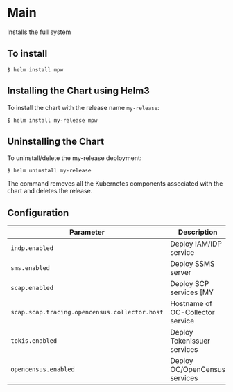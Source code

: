 # Main
Installs the full system

## To install

```console
$ helm install mpw
```

## Installing the Chart using Helm3

To install the chart with the release name `my-release`:

```console
$ helm install my-release mpw
```

## Uninstalling the Chart

To uninstall/delete the my-release deployment:

```console
$ helm uninstall my-release
```

The command removes all the Kubernetes components associated with the chart and deletes the release.

## Configuration

| Parameter                                 | Description                                   | Default                                                 |
|-------------------------------------------|-----------------------------------------------|---------------------------------------------------------|
| `indp.enabled` | Deploy IAM/IDP service | true |
| `sms.enabled` | Deploy SSMS server | true |
| `scap.enabled` | Deploy SCP services [MY|DO|INT] | true |
| `scap.scap.tracing.opencensus.collector.host` | Hostname of OC-Collector service | oc-collector |
| `tokis.enabled` | Deploy TokenIssuer services | true |
| `opencensus.enabled` | Deploy OC/OpenCensus services | true |
